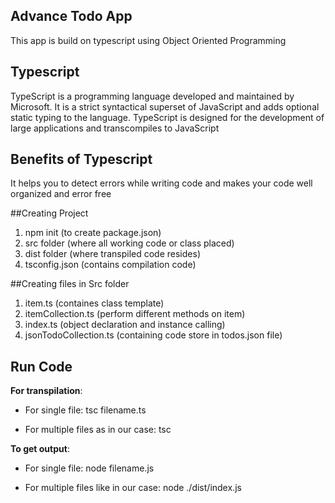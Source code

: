 ## Advance Todo App

This app is build on typescript using Object Oriented Programming

## Typescript
TypeScript is a programming language developed and maintained by Microsoft. It is a strict syntactical superset of JavaScript and adds optional static typing to the language. TypeScript is designed for the development of large applications and transcompiles to JavaScript

## Benefits of Typescript
It helps you to detect errors while writing code and makes your code well organized and error free

##Creating Project

1. npm init (to create package.json)
2. src folder (where all working code or class placed)
3. dist folder (where transpiled code resides)
4. tsconfig.json (contains compilation code)

##Creating files in Src folder

1. item.ts (containes class template)
2. itemCollection.ts (perform different methods on item)
3. index.ts (object declaration and instance calling)
4. jsonTodoCollection.ts (containing code store in todos.json file)

## Run Code

**For transpilation**:

* For single file: tsc filename.ts

* For multiple files as in our case: tsc

**To get output**:

* For single file: node filename.js

* For multiple files like in our case: node ./dist/index.js
